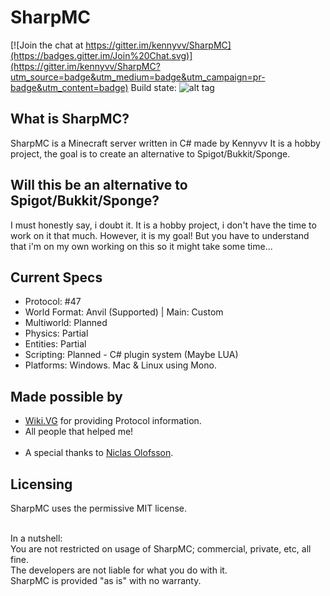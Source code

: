 # SharpMC

[![Join the chat at https://gitter.im/kennyvv/SharpMC](https://badges.gitter.im/Join%20Chat.svg)](https://gitter.im/kennyvv/SharpMC?utm_source=badge&utm_medium=badge&utm_campaign=pr-badge&utm_content=badge)
Build state:        ![alt tag](https://ci.appveyor.com/api/projects/status/qlviwrgvaeqa1u06?svg=true)

What is SharpMC?
----------------
SharpMC is a Minecraft server written in C# made by Kennyvv
It is a hobby project, the goal is to create an alternative to Spigot/Bukkit/Sponge.

Will this be an alternative to Spigot/Bukkit/Sponge?
-------------------------------------------------------
I must honestly say, i doubt it. It is a hobby project, i don't have the time to work on it that much.
However, it is my goal! But you have to understand that i'm on my own working on this so it might take some time...


Current Specs
-----------------
  - Protocol: #47
  - World Format: Anvil (Supported) | Main: Custom
  - Multiworld: Planned
  - Physics: Partial
  - Entities: Partial
  - Scripting: Planned - C# plugin system (Maybe LUA)
  - Platforms: Windows. Mac & Linux using Mono.

Made possible by
------------------
  - <a href="http://wiki.vg/">Wiki.VG</a> for providing Protocol information.<br>
  - All people that helped me!<br><br>
  - A special thanks to <a href="https://github.com/NiclasOlofsson/">Niclas Olofsson</a>.

Licensing
----------
SharpMC uses the permissive MIT license.<br><br>

In a nutshell:<br>
You are not restricted on usage of SharpMC; commercial, private, etc, all fine.<br>
The developers are not liable for what you do with it.<br>
SharpMC is provided "as is" with no warranty.<br>
